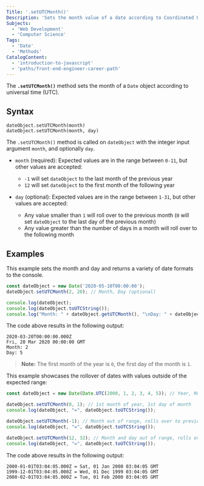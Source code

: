 ```yaml
---
Title: '.setUTCMonth()'
Description: 'Sets the month value of a date according to Coordinated Universal Time (UTC).'
Subjects:
  - 'Web Development'
  - 'Computer Science'
Tags:
  - 'Date'
  - 'Methods'
CatalogContent:
  - 'introduction-to-javascript'
  - 'paths/front-end-engineer-career-path'
---
```


The **`.setUTCMonth()`** method sets the month of a `Date` object according to universal time (UTC). 

## Syntax

```pseudo
dateObject.setUTCMonth(month)
dateObject.setUTCMonth(month, day)
```

The `.setUTCMonth()` method is called on `dateObject` with the integer input argument `month`, and optionally `day`.

- `month` (required): Expected values are in the range between `0-11`, but other values are accepted:
    - `-1` will set `dateObject` to the last month of the previous year
    - `12` will set `dateObject` to the first month of the following year

- `day` (optional): Expected values are in the range between `1-31`, but other values are accepted:
    - Any value smaller than `1` will roll over to the previous month (`0` will set `dateObject` to the last day of the previous month)
    - Any value greater than the number of days in a month will roll over to the following month

## Examples

This example sets the month and day and returns a variety of date formats to the console.

```javascript
const dateObject = new Date('2020-05-10T00:00:00');
dateObject.setUTCMonth(2, 20); // Month, Day (optional)

console.log(dateObject);
console.log(dateObject.toUTCString());
console.log("Month: " + dateObject.getUTCMonth(), "\nDay: " + dateObject.getUTCDay());
```

The code above results in the following output:

```shell
2020-03-20T00:00:00.000Z
Fri, 20 Mar 2020 00:00:00 GMT
Month: 2 
Day: 5
```

> **Note:** The first month of the year is `0`, the first day of the month is `1`.

This example showcases the rollover of dates with values outside of the expected range:

```javascript
const dateObject = new Date(Date.UTC(2000, 1, 2, 3, 4, 5)); // Year, Month, Day, Hour, Minute, Second, Millisecond

dateObject.setUTCMonth(0, 1); // 1st month of year, 1st day of month
console.log(dateObject, "=", dateObject.toUTCString());

dateObject.setUTCMonth(-1); // Month out of range, rolls over to previous year
console.log(dateObject, "=", dateObject.toUTCString());

dateObject.setUTCMonth(12, 32); // Month and day out of range, rolls over to following year and month
console.log(dateObject, "=", dateObject.toUTCString());
```

The code above results in the following output:

```shell
2000-01-01T03:04:05.000Z = Sat, 01 Jan 2000 03:04:05 GMT
1999-12-01T03:04:05.000Z = Wed, 01 Dec 1999 03:04:05 GMT
2000-02-01T03:04:05.000Z = Tue, 01 Feb 2000 03:04:05 GMT
```